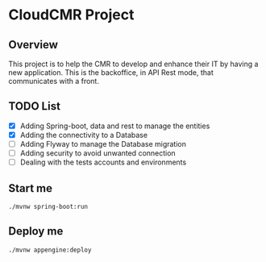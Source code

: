 # CloudCMR Project

## Overview
This project is to help the CMR to develop and enhance their IT by having a new application. This is the backoffice, in API Rest mode, that communicates with a front.

## TODO List
* [x] Adding Spring-boot, data and rest to manage the entities
* [x] Adding the connectivity to a Database
* [ ] Adding Flyway to manage the Database migration
* [ ] Adding security to avoid unwanted connection
* [ ] Dealing with the tests accounts and environments

## Start me
```
./mvnw spring-boot:run
```

## Deploy me
```
./mvnw appengine:deploy
```